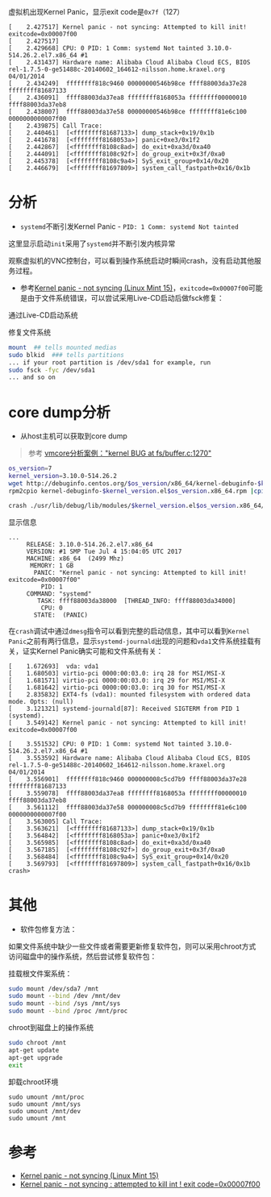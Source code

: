 
虚拟机出现Kernel Panic，显示exit code是`0x7f`（127）

```
[    2.427517] Kernel panic - not syncing: Attempted to kill init! exitcode=0x00007f00
[    2.427517] 
[    2.429668] CPU: 0 PID: 1 Comm: systemd Not tainted 3.10.0-514.26.2.el7.x86_64 #1
[    2.431437] Hardware name: Alibaba Cloud Alibaba Cloud ECS, BIOS rel-1.7.5-0-ge51488c-20140602_164612-nilsson.home.kraxel.org 04/01/2014
[    2.434249]  ffffffff818c9460 00000000546b98ce ffff88003da37e28 ffffffff81687133
[    2.436091]  ffff88003da37ea8 ffffffff8168053a ffffffff00000010 ffff88003da37eb8
[    2.438007]  ffff88003da37e58 00000000546b98ce ffffffff81e6c100 0000000000007f00
[    2.439875] Call Trace:
[    2.440461]  [<ffffffff81687133>] dump_stack+0x19/0x1b
[    2.441678]  [<ffffffff8168053a>] panic+0xe3/0x1f2
[    2.442867]  [<ffffffff8108c8ad>] do_exit+0xa3d/0xa40
[    2.444091]  [<ffffffff8108c92f>] do_group_exit+0x3f/0xa0
[    2.445378]  [<ffffffff8108c9a4>] SyS_exit_group+0x14/0x20
[    2.446679]  [<ffffffff81697809>] system_call_fastpath+0x16/0x1b
```

# 分析

* `systemd`不断引发Kernel Panic - `PID: 1 Comm: systemd Not tainted`

这里显示启动`init`采用了`systemd`并不断引发内核异常

观察虚拟机的VNC控制台，可以看到操作系统启动时瞬间crash，没有启动其他服务过程。

* 参考[Kernel panic - not syncing (Linux Mint 15)](https://forums.linuxmint.com/viewtopic.php?t=145252)，`exitcode=0x00007f00`可能是由于文件系统错误，可以尝试采用Live-CD启动后做fsck修复：

通过Live-CD启动系统

修复文件系统

```bash
mount  ## tells mounted medias
sudo blkid  ### tells partitions
... if your root partition is /dev/sda1 for example, run
sudo fsck -fyc /dev/sda1
... and so on
```

# core dump分析

* 从host主机可以获取到core dump

> 参考 [vmcore分析案例："kernel BUG at fs/buffer.c:1270"](../tracing/vmcore_example_bug_at_fs_buffer_c)

```bash
os_version=7
kernel_version=3.10.0-514.26.2
wget http://debuginfo.centos.org/$os_version/x86_64/kernel-debuginfo-$kernel_version.el$os_version.x86_64.rpm
rpm2cpio kernel-debuginfo-$kernel_version.el$os_version.x86_64.rpm |cpio -idv ./usr/lib/debug/lib/modules/$kernel_version.el$os_version.x86_64/vmlinux

crash ./usr/lib/debug/lib/modules/$kernel_version.el$os_version.x86_64/vmlinux /vm/corefile/vm-1_corefile
```

显示信息

```
...
     RELEASE: 3.10.0-514.26.2.el7.x86_64
     VERSION: #1 SMP Tue Jul 4 15:04:05 UTC 2017
     MACHINE: x86_64  (2499 Mhz)
      MEMORY: 1 GB
       PANIC: "Kernel panic - not syncing: Attempted to kill init! exitcode=0x00007f00"
         PID: 1
     COMMAND: "systemd"
        TASK: ffff88003da38000  [THREAD_INFO: ffff88003da34000]
         CPU: 0
       STATE:  (PANIC)
```

在`crash`调试中通过`dmesg`指令可以看到完整的启动信息，其中可以看到`Kernel Panic`之前有两行信息，显示`systemd-journald`出现的问题和`vda1`文件系统挂载有关，证实Kernel Panic确实可能和文件系统有关：

```
[    1.672693]  vda: vda1
[    1.680503] virtio-pci 0000:00:03.0: irq 28 for MSI/MSI-X
[    1.681571] virtio-pci 0000:00:03.0: irq 29 for MSI/MSI-X
[    1.681642] virtio-pci 0000:00:03.0: irq 30 for MSI/MSI-X
[    2.835832] EXT4-fs (vda1): mounted filesystem with ordered data mode. Opts: (null)
[    3.121321] systemd-journald[87]: Received SIGTERM from PID 1 (systemd).
[    3.549142] Kernel panic - not syncing: Attempted to kill init! exitcode=0x00007f00
               
[    3.551532] CPU: 0 PID: 1 Comm: systemd Not tainted 3.10.0-514.26.2.el7.x86_64 #1
[    3.553592] Hardware name: Alibaba Cloud Alibaba Cloud ECS, BIOS rel-1.7.5-0-ge51488c-20140602_164612-nilsson.home.kraxel.org 04/01/2014
[    3.556901]  ffffffff818c9460 000000008c5cd7b9 ffff88003da37e28 ffffffff81687133
[    3.559078]  ffff88003da37ea8 ffffffff8168053a ffffffff00000010 ffff88003da37eb8
[    3.561112]  ffff88003da37e58 000000008c5cd7b9 ffffffff81e6c100 0000000000007f00
[    3.563005] Call Trace:
[    3.563621]  [<ffffffff81687133>] dump_stack+0x19/0x1b
[    3.564842]  [<ffffffff8168053a>] panic+0xe3/0x1f2
[    3.565985]  [<ffffffff8108c8ad>] do_exit+0xa3d/0xa40
[    3.567185]  [<ffffffff8108c92f>] do_group_exit+0x3f/0xa0
[    3.568484]  [<ffffffff8108c9a4>] SyS_exit_group+0x14/0x20
[    3.569793]  [<ffffffff81697809>] system_call_fastpath+0x16/0x1b
crash>
```

# 其他

* 软件包修复方法：

如果文件系统中缺少一些文件或者需要更新修复软件包，则可以采用chroot方式访问磁盘中的操作系统，然后尝试修复软件包：

挂载根文件案系统：

```bash
sudo mount /dev/sda7 /mnt
sudo mount --bind /dev /mnt/dev
sudo mount --bind /sys /mnt/sys
sudo mount --bind /proc /mnt/proc
```

chroot到磁盘上的操作系统

```bash
sudo chroot /mnt
apt-get update
apt-get upgrade
exit
```

卸载chroot环境

```
sudo umount /mnt/proc
sudo umount /mnt/sys
sudo umount /mnt/dev
sudo umount /mnt
```

# 参考

* [Kernel panic - not syncing (Linux Mint 15)](https://forums.linuxmint.com/viewtopic.php?t=145252)
* [Kernel panic - not syncing : attempted to kill int ! exit code=0x00007f00](https://askubuntu.com/questions/706349/kernel-panic-not-syncing-attempted-to-kill-int-exit-code-0x00007f00)